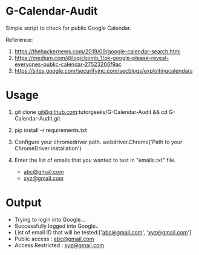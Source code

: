 # G-Calendar-Audit
Simple script to check for public Google Calendar. 

Reference: 
1. https://thehackernews.com/2019/09/google-calendar-search.html 
2. https://medium.com/@logicbomb_1/ok-google-please-reveal-everyones-public-calendar-27523206f9ac
2. https://sites.google.com/securifyinc.com/secblogs/exploitingcalendars

# Usage
1. git clone git@github.com:tutorgeeks/G-Calendar-Audit && cd G-Calendar-Audit.git
2. pip install -r requirements.txt
3. Configure your chromedriver path.
   webdriver.Chrome('Path to your ChromeDriver installation')
4. Enter the list of emails that you wanted to test in "emails.txt" file.
	
	-	abc@gmail.com
	-	xyz@gmail.com
   
 # Output

-	Trying to login into Google...
-	Successfully logged into Google..
- List of email ID that will be tested:['abc@gmail.com', 'xyz@gmail.com']
-	Public access : abc@gmail.com
- Access Restricted : xyz@gmail.com
   
   
  
